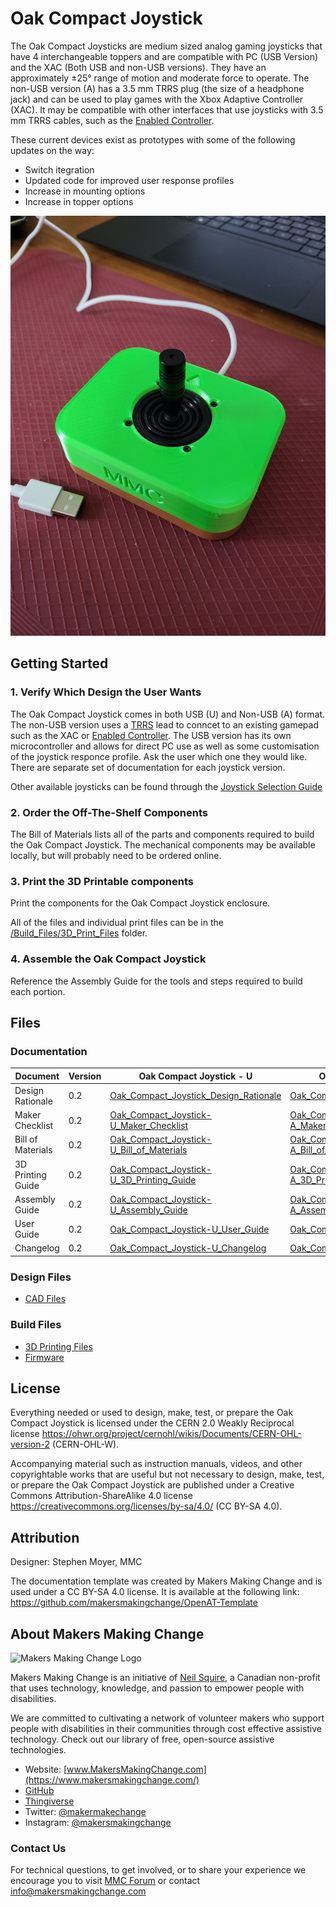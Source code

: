 <!--- 
Open Source Assistive Technology: GitHub Readme Template
 --->

<!---
INSTRUCTIONS
This is a markdown template for creating the README.md file in a GitHub repository. This file is rendered and displayed automatically when someone visits the repository.

This document includes helper text that will not be displayed when rendered. Any text between the less-than sign + exclamation mark + three hyphen-minus (<!---) and matching three hyphen-minus + greater-than sign will not be displayed. This helper text can be deleted once the corresponding section is completed.

 --->
 
 <!--- 
TITLE
Should match the name of the GitHub repository. Choose something descriptive rather than whimsical. 
 --->
 # Oak Compact Joystick

<!--- 
SUMMARY
A brief summary of the project. What it does, who it is for, how much it costs.
 --->
The Oak Compact Joysticks are medium sized analog gaming joysticks that have 4 interchangeable toppers and are compatible with PC (USB Version) and the XAC (Both USB and non-USB versions). They have an approximately ±25° range of motion and moderate force to operate. The non-USB version (A) has a 3.5 mm TRRS plug (the size of a headphone jack) and can be used to play games with the Xbox Adaptive Controller (XAC). It may be compatible with other interfaces that use joysticks with 3.5 mm TRRS cables, such as the [Enabled Controller](https://makersmakingchange.com/project/enabled-controller/).

These current devices exist as prototypes with some of the following updates on the way:
- Switch itegration
- Updated code for improved user response profiles
- Increase in mounting options
- Increase in topper options

<!--- 
PHOTO

 --->
![Image Description](Photos/USB_Joystick_2.jpg)

<!--- 
## More info at
 - [Makers Making Change Forum Thread](TBD) 
 - [Makers Making Change Project Page](TBD)
 --->


## Getting Started
<!--- 
Include an overall idea of what major steps are required to build the device.
 --->
### 1. Verify Which Design the User Wants
The Oak Compact Joystick comes in both USB (U) and Non-USB (A) format. The non-USB version uses a [TRRS](https://www.sparkfun.com/products/11580) lead to conncet to an existing gamepad such as the XAC or [Enabled Controller](https://makersmakingchange.com/project/enabled-controller/). The USB version has its own microcontroller and allows for direct PC use as well as some customisation of the joystick responce profile. Ask the user which one they would like. There are separate set of documentation for each joystick version.

Other available joysticks can be found through the [Joystick Selection Guide](https://makersmakingchange.com/resource/analog-joystick-selection-guide/)

### 2. Order the Off-The-Shelf Components
The Bill of Materials lists all of the parts and components required to build the Oak Compact Joystick. The mechanical components may be available locally, but will probably need to be ordered online. 

### 3. Print the 3D Printable components
Print the components for the Oak Compact Joystick enclosure.

All of the files and individual print files can be in the [/Build_Files/3D_Print_Files](/Build_Files/3D_Print_Files/) folder.

### 4. Assemble the Oak Compact Joystick
Reference the Assembly Guide for the tools and steps required to build each portion. 

## Files
<!---
FILES
This section includes all the information and files required to build and modify the device, including documentation, design files, and build files. 
--->

### Documentation
<!---
DOCUMENTATION

--->
| Document             | Version | Oak Compact Joystick - U 														| Oak Compact Joystick - A |
|----------------------|---------|--------------------------------------------------------------------------------------------------------------------------------------|-------------------------|
| Design Rationale     | 0.2     | [Oak_Compact_Joystick_Design_Rationale](/Documentation/Oak_Compact_Joystick_Design_Rationale.pdf)       	| [Oak_Compact_Joystick_Design_Rationale](/Documentation/Oak_Compact_Joystick_Design_Rationale.pdf)      |
| Maker Checklist      | 0.2     | [Oak_Compact_Joystick-U_Maker_Checklist](/Documentation/Oak_Compact_Joystick-U/Oak_Compact_Joystick-U_Maker_Checklist_v0.2.pdf)     	| [Oak_Compact_Joystick-A_Maker_Checklist](/Documentation/Oak_Compact_Joystick-A/Oak_Compact_Joystick-A_Maker_Checklist_v0.2.pdf)     |
| Bill of Materials    | 0.2     | [Oak_Compact_Joystick-U_Bill_of_Materials](/Documentation/Oak_Compact_Joystick-U/Oak_Compact_Joystick-U_BOM_v0.2.csv)     		| [Oak_Compact_Joystick-A_Bill_of_Materials](/Documentation/Oak_Compact_Joystick-A/Oak_Compact_Joystick-A_BOM_v0.2.csv)     |
| 3D Printing Guide    | 0.2     | [Oak_Compact_Joystick-U_3D_Printing_Guide](/Documentation/Oak_Compact_Joystick-U/Oak_Compact_Joystick-U_3D_Printing_Guide_v0.2.pdf)     | [Oak_Compact_Joystick-A_3D_Printing_Guide](/Documentation/Oak_Compact_Joystick-A/Oak_Compact_Joystick-A_3D_Printing_Guide_v0.2.pdf)     |
| Assembly Guide       | 0.2     | [Oak_Compact_Joystick-U_Assembly_Guide](/Documentation/Oak_Compact_Joystick-U/Oak_Compact_Joystick-U_Assembly_Guide_v0.2.pdf)     	| [Oak_Compact_Joystick-A_Assembly_Guide](/Documentation/Oak_Compact_Joystick-A/Oak_Compact_Joystick-A_Assembly_Guide_v0.2.pdf)     | 
| User Guide           | 0.2     | [Oak_Compact_Joystick-U_User_Guide](/Documentation/Oak_Compact_Joystick-U/Oak_Compact_Joystick-U_User_Guide_v0.2.pdf)    		| [Oak_Compact_Joystick-A_User_Guide](/Documentation/Oak_Compact_Joystick-A/Oak_Compact_Joystick-A_User_Guide_v0.2.pdf)    |
| Changelog            | 0.2     | [Oak_Compact_Joystick-U_Changelog](/Documentation/Oak_Compact_Joystick-U/Oak_Compact_Joystick_Changelog_v0.2.pdf)     			| [Oak_Compact_Joystick-A_Changelog](/Documentation/Oak_Compact_Joystick-A/Oak_Compact_Joystick_Changelog_v0.2.pdf)     |

### Design Files
<!---
DESIGN FILES
If possible, include a copy of original design files to facilitate easy editing and customization.
--->
 - [CAD Files](/Design_Files)

### Build Files
<!---
BUILD FILES
This section i
--->
 - [3D Printing Files](/Build_Files/3D_Print_files)
 - [Firmware](/Build_Files/OpenAT_Joystick_Software_Oak)

## License
<!---
LICENSE
Choose an appropriate license. We recommend an open-source hardware compatible license.
--->
Everything needed or used to design, make, test, or prepare the Oak Compact Joystick is licensed under the CERN 2.0 Weakly Reciprocal license <https://ohwr.org/project/cernohl/wikis/Documents/CERN-OHL-version-2> (CERN-OHL-W).

Accompanying material such as instruction manuals, videos, and other copyrightable works that are useful but not necessary to design, make, test, or prepare the Oak Compact Joystick are published under a Creative Commons Attribution-ShareAlike 4.0 license <https://creativecommons.org/licenses/by-sa/4.0/> (CC BY-SA 4.0).

## Attribution
<!---
ATTRIBUTION
Include any information related to the development of the design. This may include who identified the initial challenge, who contributed to the design
--->
Designer: Stephen Moyer, MMC

The documentation template was created by Makers Making Change and is used under a CC BY-SA 4.0 license. It is available at the following link: https://github.com/makersmakingchange/OpenAT-Template




## About Makers Making Change
<img src="https://www.makersmakingchange.com/wp-content/uploads/logo/mmc_logo.svg" width="500" alt="Makers Making Change Logo">

Makers Making Change is an initiative of [Neil Squire](https://www.neilsquire.ca/), a Canadian non-profit that uses technology, knowledge, and passion to empower people with disabilities.

We are committed to cultivating a network of volunteer makers who support people with disabilities in their communities through cost effective assistive technology. Check out our library of free, open-source assistive technologies.

 - Website: [www.MakersMakingChange.com](https://www.makersmakingchange.com/)
 - [GitHub](https://github.com/makersmakingchange)
 - [Thingiverse](https://www.thingiverse.com/makersmakingchange/about)
 - Twitter: [@makermakechange](https://twitter.com/makermakechange)
 - Instagram: [@makersmakingchange](https://www.instagram.com/makersmakingchange)

### Contact Us
For technical questions, to get involved, or to share your experience we encourage you to visit [MMC Forum](https://forum.makersmakingchange.com) or contact info@makersmakingchange.com
